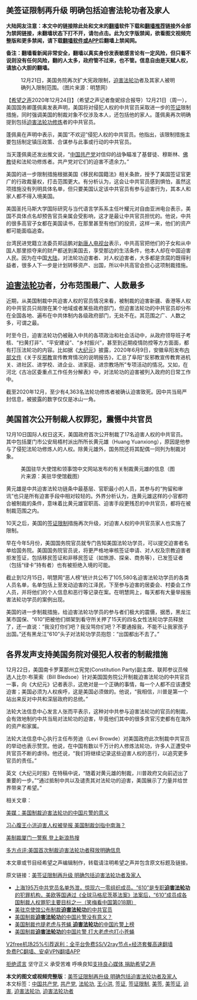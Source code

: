  <h2>美签证限制再升级 明确包括迫害法轮功者及家人</h2> <p class="notice"><b>大陆网友注意：本文中的链接除此处和文末的<a href="https://github.com/bannedbook/fanqiang" >翻墙</a>软件下载和<a href="https://github.com/killgcd/justmysocks/blob/master/README.md">翻墙推荐</a>链接外全部为禁网链接，未翻墙状态下打不开，请勿点击。此为文字版禁闻，欲看图文视频完整版和更多禁闻，请下载<a href="https://github.com/bannedbook/fanqiang">翻墙软件或APP</a>后翻墙上禁闻网。</p><p>备注：翻墙看新闻非常安全，翻墙以真实身份发表敏感言论有一定风险，但只看不说则没有任何风险，翻的人太多，政府管不过来，也不管。信息自由是天赋人权，请放心大胆的翻墙。</b></p>  <div class="entry"> <figure><figcaption>12月21日，美国务院再次扩大宪政限制，<a href="https://www.bannedbook.org/bnews/tag/%e8%bf%ab%e5%ae%b3/" class="st_tag internal_tag" rel="tag" title="标签 迫害 下的日志">迫害</a><a href="https://www.bannedbook.org/bnews/tag/%e6%b3%95%e8%bd%ae%e5%8a%9f/" class="st_tag internal_tag" rel="tag" title="标签 法轮功 下的日志">法轮功</a>者及其家人被明确列入限制范围。（图片来源：明慧网）</figcaption></figure> <p>【<span class='wp_keywordlink_affiliate'><a href="https://www.soundofhope.org" title="希望之声" target="_blank">希望之声</a></span>2020年12月24日】（希望之声记者詹妮综合报导）12月21日（周一），美国国务卿蓬佩奥发表声明，美国将对侵犯人权的中共官员采取进一步的<a href="https://www.bannedbook.org/bnews/tag/%e7%ad%be%e8%af%81/" class="st_tag internal_tag" rel="tag" title="标签 签证 下的日志">签证</a>限制措施，同时强调美国的制裁对象不仅涉及本人，还包括他的家人。蓬佩奥再次明确提到包括<span class='wp_keywordlink'><a href="https://www.bannedbook.org/forum11/topic278.html" title="评江泽民与中共相互利用迫害法轮功" target="_blank">迫害法轮功</a></span><span class='wp_keywordlink'><a href="https://www.qi-gong.me/" title="气功修炼网" target="_blank">修炼</a></span>者的中共官员。</p> <p>蓬佩奥在声明中表示，美国“不欢迎”侵犯人权的中共官员。他指出，该限制措施主要包括制定镇压政策、合谋参与此事或行动的中共官员。</p> <p>当天蓬佩奥还发出推文说，“<span class='wp_keywordlink_affiliate'><a href="https://www.bannedbook.org/" title="中国" target="_blank">中国</a></span><a href="https://www.bannedbook.org/bnews/tag/%e5%85%b1%e4%ba%a7%e5%85%9a/" class="st_tag internal_tag" rel="tag" title="标签 共产党 下的日志">共产党</a>对信仰的战争瞄准了基督徒、穆斯林、<span class='wp_keywordlink'><a href="https://www.qi-gong.me/buddhism/" title="佛教" target="_blank">佛教</a></span>徒和法轮功修炼者。共产党对它们的迫害不遗余力。”</p> <p>美国的进一步限制措施根据美国《移民和国籍法》相关条款，授予了美国签证官更广的行政裁量权，打击范围更大。有分析认为，这会让中共官员感到惧怕，虽然这项措施没有列明具体名单，但只要美国认定该中共官员有参与迫害行为，其本人和家人都不得入境美国。</p> <p>美国圣托马斯大学国际研究与当代语言学系系主任叶耀元对自由亚洲电台表示，美国不具体点名却预告官员亲属会受影响，这才是最让中共官员担忧的。他说，中共的很多高官子女都在美国读书，在那里甚至有他们的投资，这样一来，他们的资产都可能面临追查。</p> <p>台湾民进党籍立法委员郑运鹏对<span class='wp_keywordlink_affiliate'><a href="https://www.ntdtv.com/" title="新唐人电视台" target="_blank">新唐人电视台</a></span>表示，中共高官把他们的子女和从中国人那里掠夺来的财产都送到美国去，享受那边的生活条件，他本人却在中国迫害人民。因为在中国<span class='wp_keywordlink_affiliate'><a href="https://www.bannedbook.org/" title="大陆" target="_blank">大陆</a></span>，对法轮功迫害者、对人权迫害者，大多都是贪腐的既得利益者，很多人下一步是计划转移资产、出国，所以中共高官会担心这项制裁措施。</p>  <h2><a href="https://www.bannedbook.org/bnews/tag/%e8%bf%ab%e5%ae%b3%e6%b3%95%e8%bd%ae%e5%8a%9f/" class="st_tag internal_tag" rel="tag" title="标签 迫害法轮功 下的日志">迫害法轮功</a>者，分布范围最广、人数最多</h2> <p>近期，从美国制裁中共迫害人权的官员情况来看，被制裁的迫害新疆、香港等人权的中共官员只局限在某个地域或者某些政府部门，但迫害法轮功的中共官员却分布在全国各地、遍布在中共体制内各级政府部门，无处不在。其范围之广、人数之多，可谓之最。</p> <p>时至今日，迫害法轮功仍被融入中共的各项政治和社会活动中，从政府领导班子考核、“扫黄打非”、“平安建设”、“乡村振兴”，甚至到近期疫情防控等方方面面，都有打压法轮功的内容。比如据《<span class='wp_keywordlink_affiliate'><a href="http://www.epochtimes.com/" title="大纪元" target="_blank">大纪元</a></span>》披露，2020年6月9日，安徽阜阳发布<span class='wp_keywordlink'><a href="https://www.bannedbook.org/forum34/" title="中共内部文件 中共保密文件 解密文件" target="_blank">内部文件</a></span>《关于反<span class='wp_keywordlink'><a href="https://www.bannedbook.org/forum11/topic281.html" title="禁片：评中国共产党的邪教本质" target="_blank">邪教</a></span>宣传教育情况的说明报告》，汇总了阜阳“反邪教宣传教育进机关、进社区、进学校、进企业、进家庭、进宗教场所”专项活动的情况。又如，在河北《古冶区委重点工作任务分解表》中，对法轮功的迫害被列入政府的日常工作中。</p> <p>截至2020年12月，至少有4,363名法轮功修炼者被确认迫害致死。因中共当局严封信息，被披露的数字仅仅是冰山一角。</p> <h2>美国首次公开制裁人权罪犯，震慑中共官员</h2> <p>12月10日国际人权日这天，美国政府首次公开制裁了17名迫害人权的中共官员。其中包括厦门市公安局梧村派出所所长黄元雄（Huang Yuanxiong），原因是他参与了侵犯法轮功修炼人的人权。除黄元雄外，国务院还将其配偶一同列为制裁对象。</p> <figure><figcaption>美国驻华大使馆和领事馆中文网站发布的有关制裁黄元雄的信息（图片来源：美驻华使馆截图）</figcaption></figure> <p>黄元雄是中共迫害法轮功链条中最基层、官职最小的人员，其参与的“拘留和审讯”也只是所有迫害手段中相对较轻的。外界分析认为，连黄元雄这样的小官都符合被制裁的条件，意味着比黄元雄官职高、迫害手段更残忍的中共官员，都将在被制裁范围之内。</p> <p>10天之后，美国的<a href="https://www.bannedbook.org/bnews/tag/%E7%AD%BE%E8%AF%81%E9%99%90%E5%88%B6/" class="st_tag internal_tag" rel="tag" title="标签 签证限制 下的日志">签证限制</a>措施再次升级，对迫害人权的中共官员家人也实施了限制。</p>  <p>早在今年5月份，美国国务院官员就专门告知美国法轮功学员，可以提交迫害者名单给国务院。美国国务院官员说，将更严格地审核签证申请、对人权及宗教迫害者拒发签证，包括移民签证和非移民签证（如旅游、探亲、商务等），已发签证者（包括“绿卡”持有者）也有被拒绝入境的可能。</p> <p>截止到12月15日，明慧网“恶人榜”统计共公布了105,580名迫害法轮功学员的各类人员名单，名单包括上至发动迫害的江泽民，下至参与迫害的居委会、村委会工作人员，并将他们的个人信息和恶行等记录在案。在明慧网上，每天都有大量举报施害法轮功学员的案例出现。</p> <p>美国的进一步制裁措施，给迫害法轮功学员的参与者们极大的震慑，据悉，黑龙江某市国保、“610”把被他们绑架到看守所关押了15天的四名女性法轮功学员释放了，还一直说：“我没打你们吧？我没骂你们吧？不要通报我，不能不让我家孩子出国。”还有黑龙江“610”头子对法轮功学员抱怨：“出国都出不去了。”</p> <h2>各界发声支持美国务院对侵犯人权者的制裁措施</h2> <p>12月22日，美国南卡罗莱那州立宪党(Constitution Party)副主席、联邦参议员候选人比尔·布莱索（Bill Bledsoe）针对美国国务院公开制裁迫害法轮功的中共官员一事，向《大纪元》记者表示，这绝对是一个正确的事情，每一个人都不应该遭受迫害；美国必须为人权疾呼，这是美国必须做的。他说，“我相信，川普是第一个站出来反对中共和深层政府的总统。”</p> <p>法轮大法信息中心发言人张而平表示，这种对中共参与迫害法轮功的官员的制裁，会有效地制约中共当局对法轮功的迫害，毕竟他们其中的很多贪官污吏都有在海外的资产和家属。</p> <p>法轮大法信息中心执行主任布劳迪（Levi Browde）对美国政府此次制裁中共官员的举动也表示赞赏。他说，在中国有数以千万计的人修炼法轮功，许多人正遭受中共官员不断的虐待。他还说，“我们将继续记录这些迫害人权的恶行，以追究更多官员的责任。”</p>  <p>英文《大纪元时报》在特稿中说，“随着对黄元雄的制裁，川普政府又向前迈出了重要的一步。”“通过抵制中共以及谴责其对法轮功的迫害，美国展示了力量并给世界带来了希望。”</p> <p>相关文章：</p> <p><a href="https://www.soundofhope.org/post/455086">美媒：美国制裁迫害法轮功的中国片警的意义</a></p> <p><a href="https://www.soundofhope.org/post/454744">习心腹王小洪迫害人权被举报 美国制裁剑指中南海？</a></p> <p><a href="https://www.soundofhope.org/post/453037">美制裁厦门一警察 登上新浪热搜</a></p> <p><a href="https://www.soundofhope.org/post/452701">多方点评:美国首次制裁迫害法轮功者释放明确信息</a></p>  <p>本文章或节目经希望之声编辑制作，转载请注明希望之声并包含原文标题及链接。</p> <p>原文链接：<a class="src_link"  href="https://www.soundofhope.org/post/456925" target="_blank">美签证限制再升级 明确包括迫害法轮功者及家人</a></p> <ul class='op-related-articles' title='相关阅读'> <li><a href='https://www.bannedbook.org/bnews/comments/20201224/1453986.html' target='_blank'>上海195万中共党员名单外泄，惊现六一零组织成员。“610”是专职<b>迫害法轮功</b>的犯罪机构，美欧等国通过《全球马格尼茨基法案》法案后，“610”成员成各国制裁人权罪犯主要目标之一（笑梅看中国第018期）</a></li> <li><a href='https://www.bannedbook.org/bnews/cbnews/20201224/1453980.html' target='_blank'>美驻京使馆公布制裁<b>迫害法轮功</b>的中共官员</a></li> <li><a href='https://www.bannedbook.org/bnews/comments/20201219/1451074.html' target='_blank'>美国制裁<b>迫害法轮功</b>的中国片警没有意义？</a></li> <li><a href='https://www.bannedbook.org/bnews/worldnews/usa/20201218/1450538.html' target='_blank'>美国制裁也提老虎与苍蝇 <b>迫害法轮功</b>的中国片警上榜</a></li> <li><a href='https://www.bannedbook.org/bnews/headline/20201218/1450438.html' target='_blank'>美国制裁<b>迫害法轮功</b>的中国片警 打大老虎也打小苍蝇</a></li> </ul> <p class="texttj"> <a href="https://github.com/bannedbook/fanqiang/wiki/V2ray%E6%9C%BA%E5%9C%BA" target="_blank">V2free机场25%引荐返利：全平台免费SS/V2ray节点+经济套餐高速翻墙</a><br/> <a href="https://github.com/bannedbook/fanqiang/wiki/%E7%A6%81%E9%97%BB%E7%BD%91%E5%AE%89%E5%8D%93%E7%BF%BB%E5%A2%99%E6%96%B0%E9%97%BBAPP" target="_blank">免费PC翻墙、安卓VPN翻墙APP</a></p><p><span class='wp_keywordlink'><a href="https://www.bannedbook.org/forum2/topic1584.html" title="《拒绝谎言》" target="_blank">拒绝谎言</a></span> 坚守正义 承受苦难 呼唤良知<a href="/page/donate">支持良心媒体 捐助希望之声</a></p><a name='sharetosocial'></a>       <div><b>本文的图文或视频完整版</b>：<a href='https://www.bannedbook.org/bnews/comments/20201225/1454430.html'>美签证限制再升级 明确包括迫害法轮功者及家人</a></div>  </div><!--END ENTRY--> <div class="postfooter"> <div>本文标签：<a href="https://www.bannedbook.org/bnews/tag/%e4%b8%ad%e5%9b%bd%e5%85%b1%e4%ba%a7%e5%85%9a/" rel="tag">中国共产党</a>, <a href="https://www.bannedbook.org/bnews/tag/%e5%85%b1%e4%ba%a7%e5%85%9a/" rel="tag">共产党</a>, <a href="https://www.bannedbook.org/bnews/tag/%e6%b3%95%e8%bd%ae%e5%8a%9f/" rel="tag">法轮功</a>, <a href="https://www.bannedbook.org/bnews/tag/%e7%8e%8b%e5%b0%8f%e6%b4%aa/" rel="tag">王小洪</a>, <a href="https://www.bannedbook.org/bnews/tag/%e7%ad%be%e8%af%81/" rel="tag">签证</a>, <a href="https://www.bannedbook.org/bnews/tag/%E7%AD%BE%E8%AF%81%E9%99%90%E5%88%B6/" rel="tag">签证限制</a>, <a href="https://www.bannedbook.org/bnews/tag/%E7%BE%8E%E7%AD%BE/" rel="tag">美签</a>, <a href="https://www.bannedbook.org/bnews/tag/%E7%BE%8E%E7%AD%BE%E8%AF%81/" rel="tag">美签证</a>, <a href="https://www.bannedbook.org/bnews/tag/%e8%bf%ab%e5%ae%b3/" rel="tag">迫害</a>, <a href="https://www.bannedbook.org/bnews/tag/%e8%bf%ab%e5%ae%b3%e6%b3%95%e8%bd%ae%e5%8a%9f/" rel="tag">迫害法轮功</a>, <a href="https://www.bannedbook.org/bnews/tag/%E8%BF%AB%E5%AE%B3%E6%B3%95%E8%BD%AE%E5%8A%9F%E8%80%85/" rel="tag">迫害法轮功者</a></div>  </div><!--END POSTFOOTER--> 